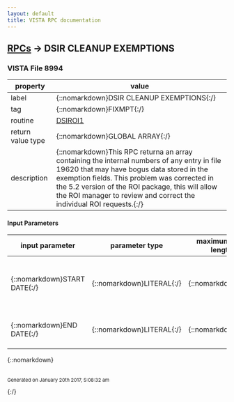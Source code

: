 ```yaml
---
layout: default
title: VISTA RPC documentation
---
```




## [RPCs](TableOfContent.md) &#8594; DSIR CLEANUP EXEMPTIONS 



### VISTA File 8994 


 property | value 
--- | --- 
 label | {::nomarkdown}DSIR CLEANUP EXEMPTIONS{:/}
 tag | {::nomarkdown}FIXMPT{:/}
 routine | [DSIROI1](http://code.osehra.org/dox/Routine_DSIROI1_source.html)
 return value type | {::nomarkdown}GLOBAL ARRAY{:/}
 description | {::nomarkdown}This RPC returna an array containing the internal numbers of any entry in file 19620 that may have bogus data stored in the exemption fields. This problem was corrected in the 5.2 version of the ROI package, this will allow the ROI manager to review and correct the individual ROI requests.{:/}

#### Input Parameters

| input parameter | parameter type | maximum data length | required | description | 
| --- | --- | --- | --- | --- | 
| {::nomarkdown}START DATE{:/} | {::nomarkdown}LITERAL{:/} | {::nomarkdown}7{:/} | {::nomarkdown}true{:/} | {::nomarkdown}The date used to start the search for entries to check for bogus exemption data.{:/} | 
| {::nomarkdown}END DATE{:/} | {::nomarkdown}LITERAL{:/} | {::nomarkdown}7{:/} | {::nomarkdown}true{:/} | {::nomarkdown}The date to stop the search.  Defaults to the current day.{:/} | 

{::nomarkdown} <br/><br/><p style="font-size: 11px">Generated on January 20th 2017, 5:08:32 am</p>{:/}
